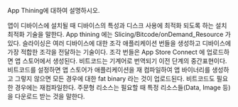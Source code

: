 App Thining에 대하여 설명하시오.

앱이 디바이스에 설치될 때 디바이스의 특성과 디스크 사용에 최적화 되도록 하는 설치 최적화 기술을 말한다.
App thining 에는 Slicing/Bitcode/onDemand_Resource 가 있다.
슬라이싱은 여러 디바이스에 대한 조각 애플리케이션 번들을 생성하고 디바이스에 가장 적합한 조각을 전달하는 기술이다. 조각 번들은 App Store Connect 에 업로드하면 앱 스토어에서 생성된다.
비트코드는 기계어로 번역되기 이전 단계의 중간표현이다. 비트코드를 설정하면 앱 스토어가 애플리케이션을 재 컴파일하여 앱 바이너리를 생성하고 그렇지 않으면 모든 경우에 대한 fat binary 라는 것이 업로드된다. 비트코드도 필요한 경우에는 재컴파일한다.
주문형 리소스는 필요할 때 특정 리소스들(Data, Image 등)을 다운로드 받는 것을 말한다.
